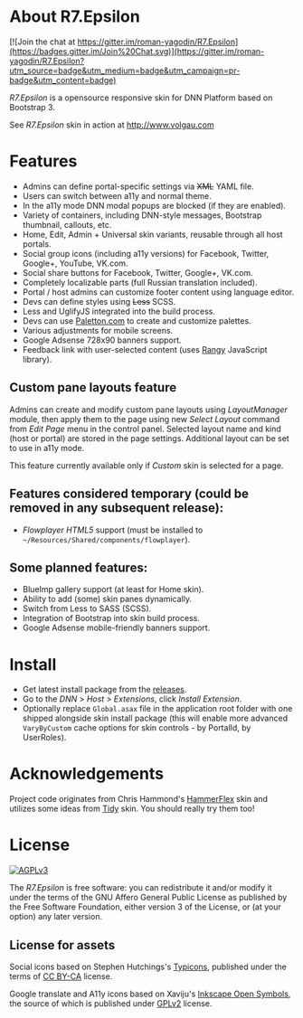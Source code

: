 # About R7.Epsilon

[![Join the chat at https://gitter.im/roman-yagodin/R7.Epsilon](https://badges.gitter.im/Join%20Chat.svg)](https://gitter.im/roman-yagodin/R7.Epsilon?utm_source=badge&utm_medium=badge&utm_campaign=pr-badge&utm_content=badge)

*R7.Epsilon* is a opensource responsive skin for DNN Platform based on Bootstrap 3.

See *R7.Epsilon* skin in action at http://www.volgau.com

# Features

- Admins can define portal-specific settings via <del>XML</del> YAML file.
- Users can switch between a11y and normal theme.
- In the a11y mode DNN modal popups are blocked (if they are enabled).
- Variety of containers, including DNN-style messages, Bootstrap thumbnail, callouts, etc.
- Home, Edit, Admin + Universal skin variants, reusable through all host portals.
- Social group icons (including a11y versions) for Facebook, Twitter, Google+, YouTube, VK.com.
- Social share buttons for Facebook, Twitter, Google+, VK.com.
- Completely localizable parts (full Russian translation included).
- Portal / host admins can customize footer content using language editor.
- Devs can define styles using <del>Less</del> SCSS.
- Less and UglifyJS integrated into the build process.
- Devs can use [Paletton.com](http://paletton.com) to create and customize palettes.
- Various adjustments for mobile screens.
- Google Adsense 728x90 banners support. 
- Feedback link with user-selected content (uses [Rangy](https://github.com/timdown/rangy) JavaScript library).

## Custom pane layouts feature

Admins can create and modify custom pane layouts using *LayoutManager* module, then apply them to the page 
using new *Select Layout* command from *Edit Page* menu in the control panel. Selected layout name and kind (host or portal)
are stored in the page settings. Additional layout can be set to use in a11y mode.

This feature currently available only if *Custom* skin is selected for a page.

## Features considered temporary (could be removed in any subsequent release):

- *Flowplayer HTML5* support (must be installed to `~/Resources/Shared/components/flowplayer`).

## Some planned features:

- BlueImp gallery support (at least for Home skin).
- Ability to add (some) skin panes dynamically.
- Switch from Less to SASS (SCSS).
- Integration of Bootstrap into skin build process.
- Google Adsense mobile-friendly banners support. 

# Install

- Get latest install package from the [releases](https://github.com/roman-yagodin/R7.Epsilon/releases).
- Go to the *DNN* &gt; *Host* &gt; *Extensions*, click *Install Extension*.
- Optionally replace `Global.asax` file in the application root folder with one shipped alongside skin install package
(this will enable more advanced `VaryByCustom` cache options for skin controls - by PortalId, by UserRoles).

# Acknowledgements

Project code originates from Chris Hammond's [HammerFlex](https://github.com/ChrisHammond/HammerFlex) skin 
and utilizes some ideas from [Tidy](http://tidy.codeplex.com/) skin. You should really try them too!

# License

[![AGPLv3](https://www.gnu.org/graphics/agplv3-155x51.png)](https://www.gnu.org/licenses/agpl-3.0.html)

The *R7.Epsilon* is free software: you can redistribute it and/or modify it under the terms of 
the GNU Affero General Public License as published by the Free Software Foundation, either version 3 of the License, 
or (at your option) any later version.

## License for assets

Social icons based on Stephen Hutchings's [Typicons](https://github.com/stephenhutchings/typicons.font), 
published under the terms of [CC BY-CA](http://creativecommons.org/licenses/by-sa/3.0/) license.

Google translate and A11y icons based on Xaviju's [Inkscape Open Symbols](https://github.com/Xaviju/inkscape-open-symbols),
the source of which is published under [GPLv2](http://opensource.org/licenses/GPL-2.0) license.
